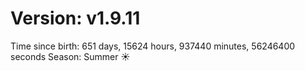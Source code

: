 # Version: v1.9.11
Time since birth: 651 days, 15624 hours, 937440 minutes, 56246400 seconds
Season: Summer ☀️
